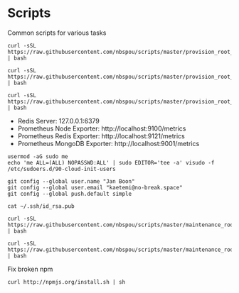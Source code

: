 # Scripts
Common scripts for various tasks

```
curl -sSL https://raw.githubusercontent.com/nbspou/scripts/master/provision_root_base.sh | bash
```

```
curl -sSL https://raw.githubusercontent.com/nbspou/scripts/master/provision_root_redis.sh | bash
```

```
curl -sSL https://raw.githubusercontent.com/nbspou/scripts/master/provision_root_dogcat.sh | bash
```

* Redis Server: 127.0.0.1:6379
* Prometheus Node Exporter: http://localhost:9100/metrics
* Prometheus Redis Exporter: http://localhost:9121/metrics
* Prometheus MongoDB Exporter: http://localhost:9001/metrics

```
usermod -aG sudo me
echo 'me ALL=(ALL) NOPASSWD:ALL' | sudo EDITOR='tee -a' visudo -f /etc/sudoers.d/90-cloud-init-users
```

```
git config --global user.name "Jan Boon"
git config --global user.email "kaetemi@no-break.space"
git config --global push.default simple
```

```
cat ~/.ssh/id_rsa.pub
```

```
curl -sSL https://raw.githubusercontent.com/nbspou/scripts/master/maintenance_root_redis.sh | bash
```

```
curl -sSL https://raw.githubusercontent.com/nbspou/scripts/master/maintenance_root_dogcat.sh | bash
```

Fix broken npm
```
curl http://npmjs.org/install.sh | sh
```
